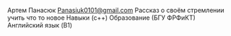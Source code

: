 Артем Панасюк
Panasiuk0101@gmail.com
Рассказ о своём стремлении учить что то новое
Навыки (c++)
Образование (БГУ ФРФиКТ)
Английский язык (B1)
